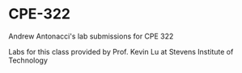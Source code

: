 # CPE-322
Andrew Antonacci's lab submissions for CPE 322

Labs for this class provided by Prof. Kevin Lu at Stevens Institute of Technology
